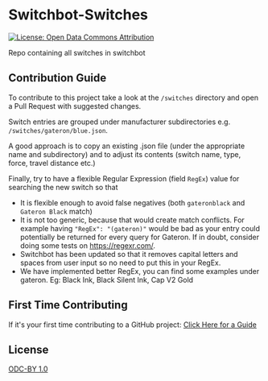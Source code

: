 # Switchbot-Switches
[![License: Open Data Commons Attribution](https://img.shields.io/badge/License-ODC_BY-brightgreen.svg)](https://opendatacommons.org/licenses/by/)

Repo containing all switches in switchbot

## Contribution Guide
To contribute to this project take a look at the `/switches` directory and open a Pull Request with suggested changes.

Switch entries are grouped under manufacturer subdirectories e.g. `/switches/gateron/blue.json`.

A good approach is to copy an existing .json file (under the appropriate name and subdirectory) and to adjust its contents (switch name, type, force, travel distance etc.)

Finally, try to have a flexible Regular Expression (field `RegEx`) value for searching the new switch so that
- It is flexible enough to avoid false negatives (both `gateronblack` and `Gateron Black` match)
- It is not too generic, because that would create match conflicts. For example having `"RegEx": "(gateron)"` would be bad as your entry could potentially be returned for every query for Gateron. If in doubt, consider doing some tests on https://regexr.com/.
- Switchbot has been updated so that it removes capital letters and spaces from user input so no need to put this in your RegEx.
- We have implemented better RegEx, you can find some examples under gateron. Eg: Black Ink, Black Silent Ink, Cap V2 Gold

## First Time Contributing

If it's your first time contributing to a GitHub project: [Click Here for a Guide](https://www.dataschool.io/how-to-contribute-on-github/)

## License
[ODC-BY 1.0](https://github.com/Switchbot-Nova/Switchbot-Switches/blob/main/LICENSE.md)
